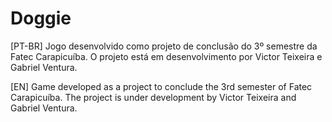 # Doggie
[PT-BR] Jogo desenvolvido como projeto de conclusão do 3º semestre da Fatec Carapicuíba. O projeto está em desenvolvimento por Victor Teixeira e Gabriel Ventura.

[EN] Game developed as a project to conclude the 3rd semester of Fatec Carapicuíba. The project is under development by Victor Teixeira and Gabriel Ventura.
